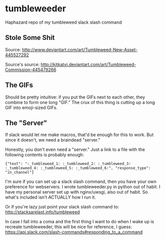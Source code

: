 # tumbleweeder #

Haphazard repo of my tumbleweed slack slash command

## Stole Some Shit ##

Source: http://www.deviantart.com/art/Tumbleweed-New-Asset-445527292

Source's source: http://kitkatyj.deviantart.com/art/Tumbleweed-Commission-445479266

## The GIFs ##

Should be pretty intuitive: if you put the GIFs next to each other, they combine to form one long "GIF." The crux of this thing is cutting up a long GIF into emoji-sized GIFs.

## The "Server" ##

If slack would let me make macros, that'd be enough for this to work. But since it doesn't, we need a braindead "server."

Honestly, you don't even need a "server." Just a link to a file with the following contents is probably enough:

    {"text": ":_tumbleweed_1: :_tumbleweed_2: :_tumbleweed_3: :_tumbleweed_4: :_tumbleweed_5: :_tumbleweed_6:", "response_type": "in_channel"}

I'm sure if you can set up a slack slash command, then you have your own preference for webservers. I wrote tumbleweeder.py in python out of habit. I have my personal server set up with nginx/uwsgi, also out of habit. So what's included isn't ACTUALLY how I run it. 

Or if you're lazy just point your slack slash command to: http://stacksarelast.info/tumbleweed

In case I fall into a coma and the first thing I want to do when I wake up is recreate tumbleweeder, this will be nice for reference, I guess: https://api.slack.com/slash-commands#responding_to_a_command
